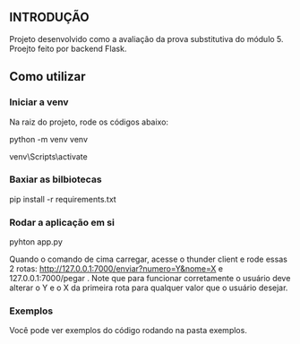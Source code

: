 ## INTRODUÇÃO

Projeto desenvolvido como a avaliação da prova substitutiva do módulo 5. Proejto feito por backend Flask.

## Como utilizar

### Iniciar a venv

Na raiz do projeto, rode os códigos abaixo:

python -m venv venv

venv\Scripts\activate

### Baxiar as bilbiotecas

pip install -r requirements.txt

### Rodar a aplicação em si

pyhton app.py

Quando o comando de cima carregar, acesse o thunder client e rode essas 2 rotas: http://127.0.0.1:7000/enviar?numero=Y&nome=X e 127.0.0.1:7000/pegar . Note que para funcionar corretamente o usuário deve alterar o Y e o X da primeira rota para qualquer valor que o usuário desejar.

### Exemplos

Você pode ver exemplos do código rodando na pasta exemplos.
